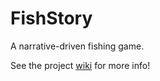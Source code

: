 # FishStory
A narrative-driven fishing game.

See the project [wiki](https://github.com/dantogno/FishStory/wiki) for more info!
